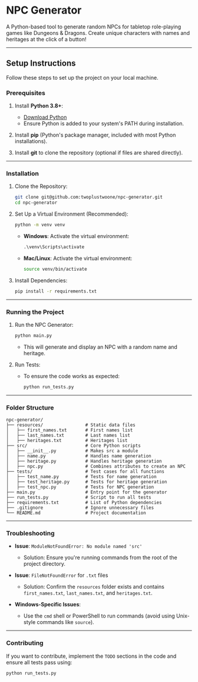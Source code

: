 # NPC Generator

A Python-based tool to generate random NPCs for tabletop role-playing games like Dungeons & Dragons. Create unique characters with names and heritages at the click of a button!

---

## Setup Instructions

Follow these steps to set up the project on your local machine.

### Prerequisites

1. Install **Python 3.8+**:
   - [Download Python](https://www.python.org/downloads/)
   - Ensure Python is added to your system's PATH during installation.

2. Install **pip** (Python's package manager, included with most Python installations).

3. Install **git** to clone the repository (optional if files are shared directly).

---

### Installation

1. Clone the Repository:

   ```bash
   git clone git@github.com:twoplustwoone/npc-generator.git
   cd npc-generator
   ```

2. Set Up a Virtual Environment (Recommended):

   ```bash
   python -m venv venv
   ```

   - **Windows**: Activate the virtual environment:

     ```cmd
     .\venv\Scripts\activate
     ```

   - **Mac/Linux**: Activate the virtual environment:

     ```bash
     source venv/bin/activate
     ```

3. Install Dependencies:

   ```bash
   pip install -r requirements.txt
   ```

---

### Running the Project

1. Run the NPC Generator:

   ```bash
   python main.py
   ```

   - This will generate and display an NPC with a random name and heritage.

2. Run Tests:
   - To ensure the code works as expected:

     ```bash
     python run_tests.py
     ```

---

### Folder Structure

```plaintext
npc-generator/
├── resources/                # Static data files
│   ├── first_names.txt       # First names list
│   ├── last_names.txt        # Last names list
│   ├── heritages.txt         # Heritages list
├── src/                      # Core Python scripts
│   ├── __init__.py           # Makes src a module
│   ├── name.py               # Handles name generation
│   ├── heritage.py           # Handles heritage generation
│   ├── npc.py                # Combines attributes to create an NPC
├── tests/                    # Test cases for all functions
│   ├── test_name.py          # Tests for name generation
│   ├── test_heritage.py      # Tests for heritage generation
│   ├── test_npc.py           # Tests for NPC generation
├── main.py                   # Entry point for the generator
├── run_tests.py              # Script to run all tests
├── requirements.txt          # List of Python dependencies
├── .gitignore                # Ignore unnecessary files
└── README.md                 # Project documentation
```

---

### Troubleshooting

- **Issue**: `ModuleNotFoundError: No module named 'src'`
  - Solution: Ensure you're running commands from the root of the project directory.

- **Issue**: `FileNotFoundError` for `.txt` files
  - Solution: Confirm the `resources` folder exists and contains `first_names.txt`, `last_names.txt`, and `heritages.txt`.

- **Windows-Specific Issues**:
  - Use the `cmd` shell or PowerShell to run commands (avoid using Unix-style commands like `source`).

---

### Contributing

If you want to contribute, implement the `TODO` sections in the code and ensure all tests pass using:

```bash
python run_tests.py
```
